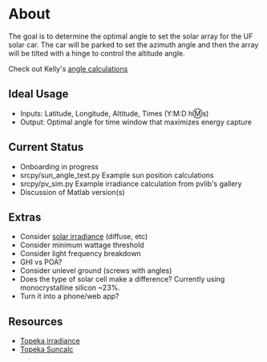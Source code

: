 # About

The goal is to determine the optimal angle to set the solar array for the UF solar car.  The car will be parked to set the azimuth angle and then the array will be tilted with a hinge to control the altitude angle.

Check out Kelly's [angle calculations](AngleCalculations.pdf)

## Ideal Usage
  * Inputs: Latitude, Longitude, Altitude, Times (Y:M:D h:m:s)
  * Output: Optimal angle for time window that maximizes energy capture

## Current Status
  * Onboarding in progress
  * srcpy/sun_angle_test.py Example sun position calculations
  * srcpy/pv_sim.py Example irradiance calculation from pvlib's gallery
  * Discussion of Matlab version(s)

## Extras
  * Consider [solar irradiance](https://en.wikipedia.org/wiki/Solar_irradiance) (diffuse, etc)
  * Consider minimum wattage threshold
  * Consider light frequency breakdown
  * GHI vs POA?
  * Consider unlevel ground (screws with angles)
  * Does the type of solar cell make a difference?  Currently using monocrystalline silicon ~23%.
  * Turn it into a phone/web app?

## Resources
  * [Topeka irradiance](https://kcc.ks.gov/images/PDFs/charts/Solar_KansasSolarRadiationMap.pdf)
  * [Topeka Suncalc](https://www.suncalc.org/#/38.9325,-95.6784,8/2020.07.13/18:00/1/3)
